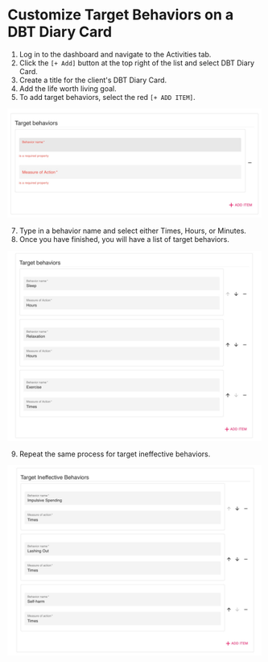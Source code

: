 # Customize Target Behaviors on a DBT Diary Card
1. Log in to the dashboard and navigate to the Activities tab.
2. Click the `[+ Add]` button at the top right of the list and select DBT Diary Card.
3. Create a title for the client's DBT Diary Card.
5. Add the life worth living goal.
6. To add target behaviors, select the red `[+ ADD ITEM]`.

![](../assets/edit_targets.jpg)

7. Type in a behavior name and select either Times, Hours, or Minutes.
8. Once you have finished, you will have a list of target behaviors.

![](../assets/target_behaviors.jpg)

9. Repeat the same process for target ineffective behaviors.

![](../assets/target_ineffective_behaviors.jpg)
